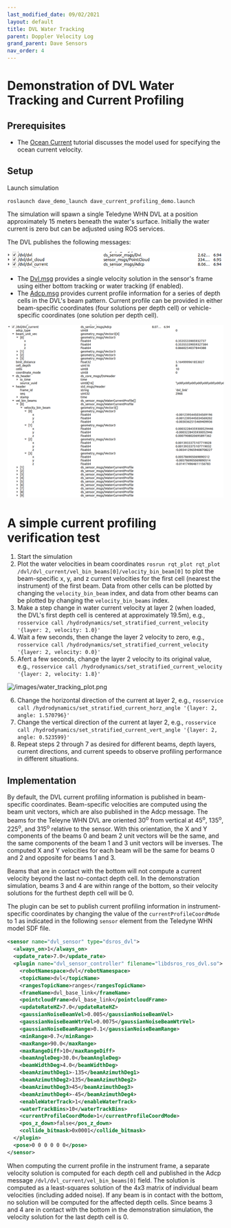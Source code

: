 ```yaml
---
last_modified_date: 09/02/2021
layout: default
title: DVL Water Tracking
parent: Doppler Velocity Log
grand_parent: Dave Sensors
nav_order: 4
---
```


# Demonstration of DVL Water Tracking and Current Profiling

## Prerequisites

* The [Ocean Current](/dave.doc/contents/dave_env/Ocean-Current) tutorial discusses the model used for specifying the ocean current velocity.

## Setup

Launch simulation
```
roslaunch dave_demo_launch dave_current_profiling_demo.launch
```

The simulation will spawn a single Teledyne WHN DVL at a position approximately 15 meters beneath the water's surface.  Initially the water current is zero but can be adjusted using ROS services.

The DVL publishes the following messages:

![/images/dvl_msgs.png](../images/dvl_msgs.png)


* The [Dvl.msg](https://github.com/Field-Robotics-Lab/ds_msgs/blob/nps_dev/ds_sensor_msgs/msg/Dvl.msg) provides a single velocity solution in the sensor's frame using either bottom tracking or water tracking (if enabled).
* The [Adcp.msg](https://github.com/Field-Robotics-Lab/ds_msgs/blob/nps_dev/ds_sensor_msgs/msg/Adcp.msg) provides current profile information for a series of depth cells in the DVL's beam pattern.  Current profile can be provided in either beam-specific coordinates (four solutions per depth cell) or vehicle-specific coordinates (one solution per depth cell).

![/images/dvl_current_msg.png](../images/dvl_current_msg.png)

# A simple current profiling verification test

1. Start the simulation
2. Plot the water velocities in beam coordinates
```rosrun rqt_plot rqt_plot /dvl/dvl_current/vel_bin_beams[0]/velocity_bin_beam[0]```
to plot the beam-specific x, y, and z current velocities for the first cell (nearest the instrument) of the first beam.  Data from other cells can be plotted by changing the `velocity_bin_beam` index, and data from other beams can be plotted by changing the `velocity_bin_beams` index.
3. Make a step change in water current velocity at layer 2 (when loaded, the DVL's first depth cell is centered at approximately 19.5m), e.g., `rosservice call /hydrodynamics/set_stratified_current_velocity '{layer: 2, velocity: 1.0}'`
4. Wait a few seconds, then change the layer 2 velocity to zero, e.g., `rosservice call /hydrodynamics/set_stratified_current_velocity '{layer: 2, velocity: 0.0}'`
5. Afert a few seconds, change the layer 2 velocity to its original value, e.g., `rosservice call /hydrodynamics/set_stratified_current_velocity '{layer: 2, velocity: 1.8}'`

![/images/water_tracking_plot.png](../images/water_tracking_plot.png)

6. Change the horizontal direction of the current at layer 2, e.g., `rosservice call /hydrodynamics/set_stratified_current_horz_angle '{layer: 2, angle: 1.570796}'`
7. Change the vertical direction of the current at layer 2, e.g., `rosservice call /hydrodynamics/set_stratified_current_vert_angle '{layer: 2, angle: 0.523599}'`
8. Repeat steps 2 through 7 as desired for different beams, depth layers, current directions, and current speeds to observe profiling performance in different situations.

## Implementation

By default, the DVL current profiling information is published in beam-specific coordinates.  Beam-specific velocities are computed using the beam unit vectors, which are also published in the Adcp message.  The beams for the Teleyne WHN DVL are oriented 30<sup>o</sup> from vertical at 45<sup>o</sup>, 135<sup>o</sup>, 225<sup>o</sup>, and  315<sup>o</sup> relative to the sensor.  With this orientation, the X and Y components of the beams 0 and beam 2 unit vectors will be the same, and the same components of the beam 1 and 3 unit vectors will be inverses.  The computed X and Y velocities for each beam will be the same for beams 0 and 2 and opposite for beams 1 and 3.

Beams that are in contact with the bottom will not compute a current velocity beyond the last no-contact depth cell.  In the demonstration simulation, beams 3 and 4 are within range of the bottom, so their velocity solutions for the furthest depth cell will be 0.

The plugin can be set to publish current profiling information in instrument-specific coordinates by changing the value of the `currentProfileCoordMode` to 1 as indicated in the following `sensor` element from the Teledyne WHN model SDF file.

```xml
<sensor name="dvl_sensor" type="dsros_dvl">
  <always_on>1</always_on>
  <update_rate>7.0</update_rate>
  <plugin name="dvl_sensor_controller" filename="libdsros_ros_dvl.so">
    <robotNamespace>dvl</robotNamespace>
    <topicName>dvl</topicName>
    <rangesTopicName>ranges</rangesTopicName>
    <frameName>dvl_base_link</frameName>
    <pointcloudFrame>dvl_base_link</pointcloudFrame>
    <updateRateHZ>7.0</updateRateHZ>
    <gaussianNoiseBeamVel>0.005</gaussianNoiseBeamVel>
    <gaussianNoiseBeamWtrVel>0.0075</gaussianNoiseBeamWtrVel>
    <gaussianNoiseBeamRange>0.1</gaussianNoiseBeamRange>
    <minRange>0.7</minRange>
    <maxRange>90.0</maxRange>
    <maxRangeDiff>10</maxRangeDiff>
    <beamAngleDeg>30.0</beamAngleDeg>
    <beamWidthDeg>4.0</beamWidthDeg>
    <beamAzimuthDeg1>-135</beamAzimuthDeg1>
    <beamAzimuthDeg2>135</beamAzimuthDeg2>
    <beamAzimuthDeg3>45</beamAzimuthDeg3>
    <beamAzimuthDeg4>-45</beamAzimuthDeg4>
    <enableWaterTrack>1</enableWaterTrack>
    <waterTrackBins>10</waterTrackBins>
    <currentProfileCoordMode>1</currentProfileCoordMode>
    <pos_z_down>false</pos_z_down>
    <collide_bitmask>0x0001</collide_bitmask>
  </plugin>
  <pose>0 0 0 0 0 0</pose>
</sensor>
```
When computing the current profile in the instrument frame, a separate velocity solution is computed for each depth cell and published in the Adcp message `/dvl/dvl_current/vel_bin_beams[0]` field.  The solution is computed as a least-squares solution of the 4x3 matrix of individual beam velocities (including added noise).  If any beam is in contact with the bottom, no solution will be computed for the affected depth cells.  Since beams 3 and 4 are in contact with the bottom in the demonstration simulation, the velocity solution for the last depth cell is 0.